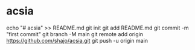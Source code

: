 # acsia
echo "# acsia" >> README.md
git init
git add README.md
git commit -m "first commit"
git branch -M main
git remote add origin https://github.com/shajo/acsia.git
git push -u origin main
